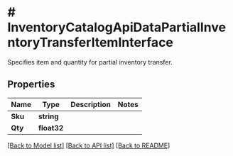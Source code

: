 # # InventoryCatalogApiDataPartialInventoryTransferItemInterface
Specifies item and quantity for partial inventory transfer.

## Properties 


Name | Type | Description | Notes
------------ | ------------- | ------------- | -------------
**Sku**| **string** |   |
**Qty**| **float32** |   |


[[Back to Model list]](../../README.md#models) [[Back to API list]](../../README.md#endpoints) [[Back to README]](../../README.md)

